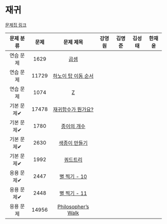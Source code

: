 # 재귀

[문제집 링크](https://www.acmicpc.net/workbook/view/7314)

| 문제 분류 | 문제 | 문제 제목 | 강영원 | 김명준 | 김성태 | 한재윤 |
| :-: | :-: | :-: | :-: | --- | --- | --- |
| 연습 문제 | 1629 | [곱셈](https://www.acmicpc.net/problem/1629) |   |   |   |   |
| 연습 문제 | 11729 | [하노이 탑 이동 순서](https://www.acmicpc.net/problem/11729) |   |   |   |   |
| 연습 문제 | 1074 | [Z](https://www.acmicpc.net/problem/1074) |   |   |   |   |
| 기본 문제✔ | 17478 | [재귀함수가 뭔가요?](https://www.acmicpc.net/problem/17478) |   |   |   |   |
| 기본 문제✔ | 1780 | [종이의 개수](https://www.acmicpc.net/problem/1780) |   |   |   |   |
| 기본 문제✔ | 2630 | [색종이 만들기](https://www.acmicpc.net/problem/2630) |   |   |   |   |
| 기본 문제✔ | 1992 | [쿼드트리](https://www.acmicpc.net/problem/1992) |   |   |   |   |
| 응용 문제✔ | 2447 | [별 찍기 - 10](https://www.acmicpc.net/problem/2447) |   |   |   |   |
| 응용 문제✔ | 2448 | [별 찍기 - 11](https://www.acmicpc.net/problem/2448) |   |   |   |   |
| 응용 문제 | 14956 | [Philosopher’s Walk](https://www.acmicpc.net/problem/14956) |   |   |   |   |
